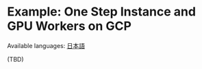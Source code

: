 # Example: One Step Instance and GPU Workers on GCP

Available languages: [日本語](README.ja.md)

(TBD)
